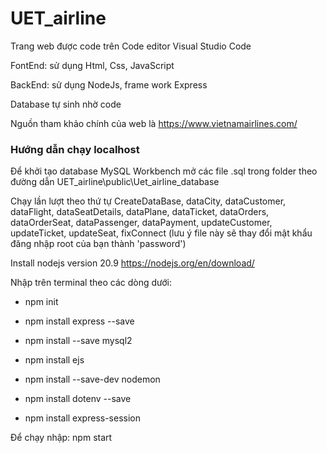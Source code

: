 # UET_airline

Trang web được code trên Code editor Visual Studio Code

FontEnd: sử dụng Html, Css, JavaScript

BackEnd: sử dụng NodeJs, frame work Express

Database tự sinh nhờ code

Nguồn tham khảo chính của web là https://www.vietnamairlines.com/

### Hướng dẫn chạy localhost

Để khởi tạo database MySQL Workbench mở các file .sql trong folder theo đường dẫn UET_airline\public\Uet_airline_database

Chạy lần lượt theo thứ tự CreateDataBase, dataCity, dataCustomer, dataFlight, dataSeatDetails, dataPlane, dataTicket, dataOrders, dataOrderSeat, dataPassenger, dataPayment, updateCustomer, updateTicket, updateSeat, fixConnect (lưu ý file này sẽ thay đổi mật khẩu đăng nhập root của bạn thành 'password')

Install nodejs version 20.9 https://nodejs.org/en/download/

Nhập trên terminal theo các dòng dưới:

- npm init 

- npm install express --save

- npm install --save mysql2

- npm install ejs

- npm install --save-dev nodemon

- npm install dotenv --save

- npm install express-session 

Để chạy nhập: npm start
